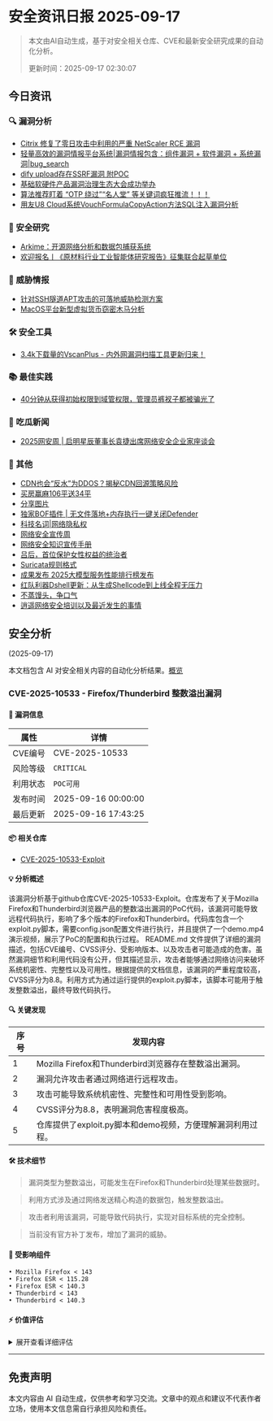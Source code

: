 
# 安全资讯日报 2025-09-17

> 本文由AI自动生成，基于对安全相关仓库、CVE和最新安全研究成果的自动化分析。
> 
> 更新时间：2025-09-17 02:30:07

<!-- more -->

## 今日资讯

### 🔍 漏洞分析

* [Citrix 修复了零日攻击中利用的严重 NetScaler RCE 漏洞](https://mp.weixin.qq.com/s?__biz=Mzg3ODY0NTczMA==&mid=2247493548&idx=1&sn=53f6ab5cc4656b4199f068dff316226e)
* [轻量高效的漏洞情报平台系统|漏洞情报包含：组件漏洞 + 软件漏洞 + 系统漏洞|bug_search](https://mp.weixin.qq.com/s?__biz=Mzg3ODE2MjkxMQ==&mid=2247494779&idx=1&sn=248962b62dcd260a8e17617c76eadfc2)
* [dify upload存在SSRF漏洞 附POC](https://mp.weixin.qq.com/s?__biz=MzIxMjEzMDkyMA==&mid=2247489165&idx=1&sn=2d82103234b65a44b2395d861c30af7f)
* [基础软硬件产品漏洞治理生态大会成功举办](https://mp.weixin.qq.com/s?__biz=MzAxODY1OTM5OQ==&mid=2651463614&idx=1&sn=65bc2637b549a0d4da74bbbcc65b913b)
* [算法推荐盯着 “OTP 绕过”“名人堂” 等关键词疯狂推流！！！](https://mp.weixin.qq.com/s?__biz=MzI0NjE1NDYyOA==&mid=2247485906&idx=1&sn=28e30a3b82f27a8f0edc98fdefa7906d)
* [用友U8 Cloud系统VouchFormulaCopyAction方法SQL注入漏洞分析](https://mp.weixin.qq.com/s?__biz=MzU2NDY2OTU4Nw==&mid=2247523801&idx=1&sn=f633b404a77e017074fb710df966bc71)

### 🔬 安全研究

* [Arkime：开源网络分析和数据包捕获系统](https://mp.weixin.qq.com/s?__biz=MzA5MzU5MzQzMA==&mid=2652118381&idx=1&sn=cf097789a609add24cb195fb0a3f1322)
* [欢迎报名丨《原材料行业工业智能体研究报告》征集联合起草单位](https://mp.weixin.qq.com/s?__biz=MjM5NzYwNDU0Mg==&mid=2649254390&idx=2&sn=9853dc78485cbf6bb5c2cfd2d763180c)

### 🎯 威胁情报

* [针对SSH隧道APT攻击的可落地威胁检测方案](https://mp.weixin.qq.com/s?__biz=Mzg3NTUzOTg3NA==&mid=2247516406&idx=1&sn=879f7038962f1502a932206be885165f)
* [MacOS平台新型虚拟货币窃密木马分析](https://mp.weixin.qq.com/s?__biz=MzA4ODEyODA3MQ==&mid=2247493368&idx=1&sn=9e285dbcf7052cc44d712663d601eb45)

### 🛠️ 安全工具

* [3.4k下载量的VscanPlus - 内外网漏洞扫描工具更新归来！](https://mp.weixin.qq.com/s?__biz=MzkzMzE5OTQzMA==&mid=2247488777&idx=1&sn=cecbaee3194b03513f55393111c3a2e5)

### 📚 最佳实践

* [40分钟从获得初始权限到域管权限，管理员裤衩子都被骗光了](https://mp.weixin.qq.com/s?__biz=MzU4NDY3MTk2NQ==&mid=2247491930&idx=1&sn=56364d813ae526dd285cd5f20f41f063)

### 🍉 吃瓜新闻

* [2025网安周 | 启明星辰董事长袁捷出席网络安全企业家座谈会](https://mp.weixin.qq.com/s?__biz=MzA3NDQ0MzkzMA==&mid=2651734262&idx=1&sn=2e8d6705dc523005dac8b61d7845fe9d)

### 📌 其他

* [CDN也会“反水”为DDOS？揭秘CDN回源策略风险](https://mp.weixin.qq.com/s?__biz=MzU0NDI5NTY4OQ==&mid=2247486459&idx=1&sn=67aa28f65b840b30df3a81c32fd73e2e)
* [买房赢麻106平送34平](https://mp.weixin.qq.com/s?__biz=MzkwMzI1ODUwNA==&mid=2247488255&idx=1&sn=316b28f70a204a667af2135457ad9f45)
* [分享图片](https://mp.weixin.qq.com/s?__biz=MzI3Njc1MjcxMg==&mid=2247496371&idx=1&sn=d3472bd5dbae890a23dceaed9eb68b19)
* [独家BOF插件 | 无文件落地+内存执行一键关闭Defender](https://mp.weixin.qq.com/s?__biz=MzkwNjczOTQwOA==&mid=2247495872&idx=1&sn=ded21d3adeb87ef27bafe67ca4481269)
* [科技名词|网络隐私权](https://mp.weixin.qq.com/s?__biz=MzA5MzU5MzQzMA==&mid=2652118381&idx=2&sn=56a43d6a1e5632459e1118b9e15025f3)
* [网络安全宣传周](https://mp.weixin.qq.com/s?__biz=Mzg2NjY2MTI3Mg==&mid=2247501677&idx=1&sn=698ad6eb240c03f30a76a7e5df192f6b)
* [网络安全知识宣传手册](https://mp.weixin.qq.com/s?__biz=MzUzMDgwMjY1Mg==&mid=2247485861&idx=1&sn=6dba95c11dd2eb80f27927336ce44310)
* [吕后，首位保护女性权益的统治者](https://mp.weixin.qq.com/s?__biz=MzkwMzI1ODUwNA==&mid=2247488250&idx=1&sn=ed9a6fcce533f8aac360c5a5d77ce77b)
* [Suricata规则格式](https://mp.weixin.qq.com/s?__biz=MzI2MDI0NTM2Nw==&mid=2247490701&idx=1&sn=3b8ba492ecdae9ee4af72950d63c8d04)
* [成果发布 2025大模型服务性能排行榜发布](https://mp.weixin.qq.com/s?__biz=MjM5NzYwNDU0Mg==&mid=2649254390&idx=1&sn=a128b7f381c195a30d4d6f0524dfbe7b)
* [红队利器Dshell更新：从生成Shellcode到上线全程无压力](https://mp.weixin.qq.com/s?__biz=Mzk0OTY1NTI5Mw==&mid=2247494619&idx=1&sn=f2177a8126ede87e00a157c45d40a0f9)
* [不蒸馒头，争口气](https://mp.weixin.qq.com/s?__biz=MzUzNjkxODE5MA==&mid=2247493824&idx=1&sn=9cea216cc8ed79ee42130356b05b9f70)
* [逍遥网络安全培训以及最近发生的事情](https://mp.weixin.qq.com/s?__biz=Mzk0NTc2MTMxNQ==&mid=2247484845&idx=1&sn=87a4cda9e6a743b07476554789728c7e)

## 安全分析
(2025-09-17)

本文档包含 AI 对安全相关内容的自动化分析结果。[概览](https://blog.897010.xyz/c/today)


### CVE-2025-10533 - Firefox/Thunderbird 整数溢出漏洞

#### 📌 漏洞信息

| 属性 | 详情 |
|------|------|
| CVE编号 | CVE-2025-10533 |
| 风险等级 | `CRITICAL` |
| 利用状态 | `POC可用` |
| 发布时间 | 2025-09-16 00:00:00 |
| 最后更新 | 2025-09-16 17:43:25 |

#### 📦 相关仓库

- [CVE-2025-10533-Exploit](https://github.com/h4xnz/CVE-2025-10533-Exploit)

#### 💡 分析概述

该漏洞分析基于github仓库CVE-2025-10533-Exploit。仓库发布了关于Mozilla Firefox和Thunderbird浏览器产品的整数溢出漏洞的PoC代码，该漏洞可能导致远程代码执行，影响了多个版本的Firefox和Thunderbird。代码库包含一个exploit.py脚本，需要config.json配置文件进行执行，并且提供了一个demo.mp4演示视频，展示了PoC的配置和执行过程。 README.md 文件提供了详细的漏洞描述，包括CVE编号、CVSS评分、受影响版本、以及攻击者可能造成的危害。虽然漏洞细节和利用代码没有公开，但其描述显示，攻击者能够通过网络访问来破坏系统机密性、完整性以及可用性。根据提供的文档信息，该漏洞的严重程度较高，CVSS评分为8.8。利用方式为通过运行提供的exploit.py脚本，该脚本可能用于触发整数溢出，最终导致代码执行。

#### 🔍 关键发现

| 序号 | 发现内容 |
|------|----------|
| 1 | Mozilla Firefox和Thunderbird浏览器存在整数溢出漏洞。 |
| 2 | 漏洞允许攻击者通过网络进行远程攻击。 |
| 3 | 攻击可能导致系统机密性、完整性和可用性受到影响。 |
| 4 | CVSS评分为8.8，表明漏洞危害程度极高。 |
| 5 | 仓库提供了exploit.py脚本和demo视频，方便理解漏洞利用过程。 |

#### 🛠️ 技术细节

> 漏洞类型为整数溢出，可能发生在Firefox和Thunderbird处理某些数据时。

> 利用方式涉及通过网络发送精心构造的数据包，触发整数溢出。

> 攻击者利用该漏洞，可能导致代码执行，实现对目标系统的完全控制。

> 当前没有官方补丁发布，增加了漏洞的威胁。


#### 🎯 受影响组件

```
• Mozilla Firefox < 143
• Firefox ESR < 115.28
• Firefox ESR < 140.3
• Thunderbird < 143
• Thunderbird < 140.3
```

#### ⚡ 价值评估

<details>
<summary>展开查看详细评估</summary>

该漏洞影响广泛使用的Firefox和Thunderbird，利用方式明确，CVSS评分为8.8，且目前无官方补丁。虽然Exploit代码未公开，但PoC和演示视频的存在表明漏洞的可利用性较高，对用户具有极高的威胁。
</details>

---


## 免责声明
本文内容由 AI 自动生成，仅供参考和学习交流。文章中的观点和建议不代表作者立场，使用本文信息需自行承担风险和责任。
